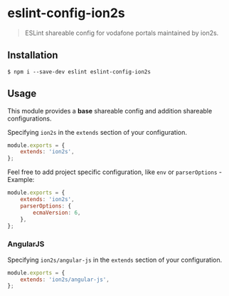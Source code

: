 eslint-config-ion2s
===================

> ESLint shareable config for vodafone portals maintained by ion2s.


## Installation

```
$ npm i --save-dev eslint eslint-config-ion2s
```


## Usage

This module provides a __base__ shareable config and addition shareable configurations.

Specifying `ion2s` in the `extends` section of your configuration.
```js
module.exports = {
    extends: 'ion2s',
};
```

Feel free to add project specific configuration, like `env` or `parserOptions` - Example:
```js
module.exports = {
    extends: 'ion2s',
    parserOptions: {
        ecmaVersion: 6,
    },
};

```


### AngularJS

Specifying `ion2s/angular-js` in the `extends` section of your configuration.
```js
module.exports = {
    extends: 'ion2s/angular-js',
};
```
